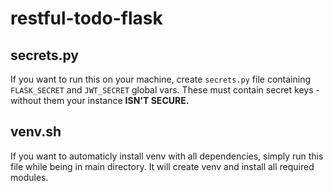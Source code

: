 restful-todo-flask
==================

secrets.py
----------

If you want to run this on your machine, create `secrets.py`
 file containing `FLASK_SECRET` and `JWT_SECRET` global vars.
 These must contain secret keys - without them your instance **ISN'T SECURE.**
 
 
venv.sh
-------

If you want to automaticly install venv with all dependencies,
 simply run this file while being in main directory. It will create venv
 and install all required modules.